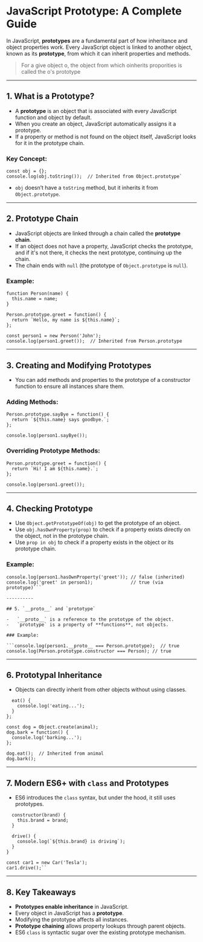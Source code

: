 # JavaScript Prototype: A Complete Guide

In JavaScript, **prototypes** are a fundamental part of how inheritance and object properties work. Every JavaScript object is linked to another object, known as its **prototype**, from which it can inherit properties and methods.

> For a give object o, the object from which oinherits proporities is called the o's prototype

----------

## 1. What is a Prototype?

-   A **prototype** is an object that is associated with every JavaScript function and object by default.
-   When you create an object, JavaScript automatically assigns it a prototype.
-   If a property or method is not found on the object itself, JavaScript looks for it in the prototype chain.

### Key Concept:

```
const obj = {};
console.log(obj.toString());  // Inherited from Object.prototype`
``` 

-   `obj` doesn’t have a `toString` method, but it inherits it from `Object.prototype`.
----------

## 2. Prototype Chain

-   JavaScript objects are linked through a chain called the **prototype chain**.
-   If an object does not have a property, JavaScript checks the prototype, and if it's not there, it checks the next prototype, continuing up the chain.
-   The chain ends with `null` (the prototype of `Object.prototype` is `null`).

### Example:

```
function Person(name) {
  this.name = name;
}

Person.prototype.greet = function() {
  return `Hello, my name is ${this.name}`;
};

const person1 = new Person('John');
console.log(person1.greet());  // Inherited from Person.prototype
``` 

----------

## 3. Creating and Modifying Prototypes

-   You can add methods and properties to the prototype of a constructor function to ensure all instances share them.

### Adding Methods:
```
Person.prototype.sayBye = function() {
  return `${this.name} says goodbye.`;
};

console.log(person1.sayBye());
``` 

### Overriding Prototype Methods:

```
Person.prototype.greet = function() {
  return `Hi! I am ${this.name}.`;
};

console.log(person1.greet());
``` 

----------

## 4. Checking Prototype

-   Use `Object.getPrototypeOf(obj)` to get the prototype of an object.
-   Use `obj.hasOwnProperty(prop)` to check if a property exists directly on the object, not in the prototype chain.
-   Use `prop in obj` to check if a property exists in the object or its prototype chain.

### Example:
```console.log(Object.getPrototypeOf(person1));  // Person.prototype
console.log(person1.hasOwnProperty('greet')); // false (inherited)
console.log('greet' in person1);              // true (via prototype)``` 

----------

## 5. `__proto__` and `prototype`

-   `__proto__` is a reference to the prototype of the object.
-   `prototype` is a property of **functions**, not objects.

### Example:

```console.log(person1.__proto__ === Person.prototype);  // true
console.log(Person.prototype.constructor === Person); // true
```

----------

## 6. Prototypal Inheritance

-   Objects can directly inherit from other objects without using classes.
```const animal = {
  eat() {
    console.log('eating...');
  }
};

const dog = Object.create(animal);
dog.bark = function() {
  console.log('barking...');
};

dog.eat();  // Inherited from animal
dog.bark();
```
----------

## 7. Modern ES6+ with `class` and Prototypes

-   ES6 introduces the `class` syntax, but under the hood, it still uses prototypes.

``` class Car {
  constructor(brand) {
    this.brand = brand;
  }
  
  drive() {
    console.log(`${this.brand} is driving`);
  }
}

const car1 = new Car('Tesla');
car1.drive();`` 
```
----------

## 8. Key Takeaways

-   **Prototypes enable inheritance** in JavaScript.
-   Every object in JavaScript has a **prototype**.
-   Modifying the prototype affects all instances.
-   **Prototype chaining** allows property lookups through parent objects.
-   ES6 `class` is syntactic sugar over the existing prototype mechanism.
<!--stackedit_data:
eyJoaXN0b3J5IjpbLTY4MzYxMTkyOSwxMjI2OTMwNzQ0XX0=
-->